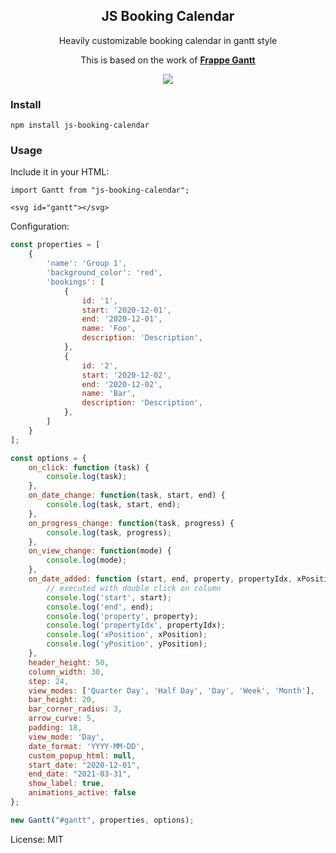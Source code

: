<div align="center">
    <h2>JS Booking Calendar</h2>
    <p align="center">
        <p>Heavily customizable booking calendar in gantt style</p>
        <p>This is based on the work of <a href="https://frappe.github.io/gantt"><b>Frappe Gantt</b></a></p>
    </p>
</div>

<p align="center">
    <a href="https://frappe.github.io/gantt">
        <img src="https://user-images.githubusercontent.com/867456/102086034-c0845500-3e17-11eb-98c7-e65c62494f36.png">
    </a>
</p>

### Install
```
npm install js-booking-calendar
```

### Usage
Include it in your HTML:
```
import Gantt from "js-booking-calendar";

<svg id="gantt"></svg>
```

Configuration:
```js
const properties = [
    {
        'name': 'Group 1',
        'background_color': 'red',
        'bookings': [
            {
                id: '1',
                start: '2020-12-01',
                end: '2020-12-01',
                name: 'Foo',
                description: 'Description',
            },
            {
                id: '2',
                start: '2020-12-02',
                end: '2020-12-02',
                name: 'Bar',
                description: 'Description',
            },
        ]
    }	
];

const options = {
    on_click: function (task) {
        console.log(task);
    },
    on_date_change: function(task, start, end) {
        console.log(task, start, end);
    },
    on_progress_change: function(task, progress) {
        console.log(task, progress);
    },
    on_view_change: function(mode) {
        console.log(mode);
    },
    on_date_added: function (start, end, property, propertyIdx, xPosition, yPosition){
        // executed with double click on column
        console.log('start', start);
        console.log('end', end);
        console.log('property', property);
        console.log('propertyIdx', propertyIdx);
        console.log('xPosition', xPosition);
        console.log('yPosition', yPosition);
    },
    header_height: 50,
    column_width: 30,
    step: 24,
    view_modes: ['Quarter Day', 'Half Day', 'Day', 'Week', 'Month'],
    bar_height: 20,
    bar_corner_radius: 3,
    arrow_curve: 5,
    padding: 18,
    view_mode: 'Day',   
    date_format: 'YYYY-MM-DD',
    custom_popup_html: null,
    start_date: "2020-12-01",
    end_date: "2021-03-31",
    show_label: true,
    animations_active: false
};

new Gantt("#gantt", properties, options); 
```

License: MIT
